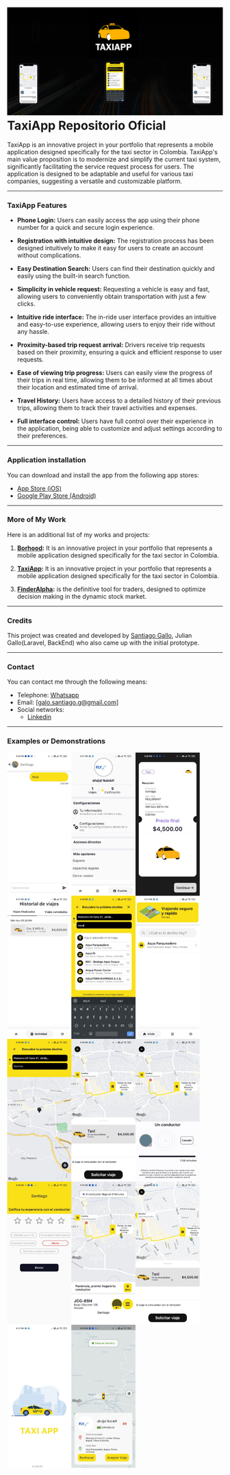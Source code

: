 # ![Texto alternativo](Images/presentation/banner.png) TaxiApp Repositorio Oficial

TaxiApp is an innovative project in your portfolio that represents a mobile application designed specifically for the taxi sector in Colombia. TaxiApp's main value proposition is to modernize and simplify the current taxi system, significantly facilitating the service request process for users. The application is designed to be adaptable and useful for various taxi companies, suggesting a versatile and customizable platform.

---

### TaxiApp Features

- **Phone Login:** Users can easily access the app using their phone number for a quick and secure login experience.

- **Registration with intuitive design:** The registration process has been designed intuitively to make it easy for users to create an account without complications.

- **Easy Destination Search:** Users can find their destination quickly and easily using the built-in search function.

- **Simplicity in vehicle request:** Requesting a vehicle is easy and fast, allowing users to conveniently obtain transportation with just a few clicks.

- **Intuitive ride interface:** The in-ride user interface provides an intuitive and easy-to-use experience, allowing users to enjoy their ride without any hassle.

- **Proximity-based trip request arrival:** Drivers receive trip requests based on their proximity, ensuring a quick and efficient response to user requests.

- **Ease of viewing trip progress:** Users can easily view the progress of their trips in real time, allowing them to be informed at all times about their location and estimated time of arrival.

- **Travel History:** Users have access to a detailed history of their previous trips, allowing them to track their travel activities and expenses.

- **Full interface control:** Users have full control over their experience in the application, being able to customize and adjust settings according to their preferences.

---

### Application installation

You can download and install the app from the following app stores:

- [App Store (iOS)](https://apps.apple.com/co/app/taxiapp-review/id6474160293)
- [Google Play Store (Android)](https://play.google.com/store/apps/dev?id=7440498311019256785)

---

### More of My Work

Here is an additional list of my works and projects:

1. **[Borhood](https://github.com/santiagogalo/Borhood_Oficial):** It is an innovative project in your portfolio that represents a mobile application designed specifically for the taxi sector in Colombia.

2. **[TaxiApp](https://github.com/santiagogalo/TaxiApp):** It is an innovative project in your portfolio that represents a mobile application designed specifically for the taxi sector in Colombia.

3. **[FinderAlpha](https://github.com/santiagogalo/Finderalpha):** is the definitive tool for traders, designed to optimize decision making in the dynamic stock market.

---

### Credits

This project was created and developed by [Santiago Gallo](https://github.com/santiagogalo), Julian Gallo(Laravel, BackEnd) who also came up with the initial prototype.

---

### Contact

You can contact me through the following means:

- Telephone: [Whatsapp](https://api.whatsapp.com/send?phone=573041047207)
- Email: [galo.santiago.g@gmail.com]
- Social networks:
  - [Linkedin](https://www.linkedin.com/in/santiago-gallo-guillen-94a40a264/)

---

### Examples or Demonstrations

<div style="display:flex; flex-wrap:wrap;">
    <img src="Images/images_preview/1.jpg" alt="Captura de pantalla 1" style="width:150px;">
    <img src="Images/images_preview/2.jpg" alt="Captura de pantalla 2" style="width:150px;">
    <img src="Images/images_preview/3.jpg" alt="Captura de pantalla 3" style="width:150px;">
    <img src="Images/images_preview/4.jpg" alt="Captura de pantalla 4" style="width:150px;">
    <img src="Images/images_preview/5.jpg" alt="Captura de pantalla 5" style="width:150px;">
    <img src="Images/images_preview/6.jpg" alt="Captura de pantalla 6" style="width:150px;">
    <img src="Images/images_preview/7.jpg" alt="Captura de pantalla 7" style="width:150px;">
    <img src="Images/images_preview/8.jpg" alt="Captura de pantalla 8" style="width:150px;">
    <img src="Images/images_preview/9.jpg" alt="Captura de pantalla 9" style="width:150px;">
    <img src="Images/images_preview/10.jpg" alt="Captura de pantalla 10" style="width:150px;">
    <img src="Images/images_preview/11.jpg" alt="Captura de pantalla 11" style="width:150px;">
    <img src="Images/images_preview/12.jpg" alt="Captura de pantalla 12" style="width:150px;">
    <img src="Images/images_preview/13.jpg" alt="Captura de pantalla 13" style="width:150px;">
    <img src="Images/images_preview/14.jpg" alt="Captura de pantalla 14" style="width:150px;">
</div>
